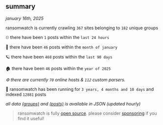 
## summary
_january 16th, 2025_

ransomwatch is currently crawling `367` sites belonging to `182` unique groups

⏲ there have been `1` posts within the `last 24 hours`

🦈 there have been `46` posts within the `month of january`

🪐 there have been `468` posts within the `last 90 days`

🏚 there have been `46` posts within the `year of 2025`

_⚙️ there are currently `70` online hosts & `112` custom parsers._

🦕 ransomwatch has been running for `3 years, 4 months and 10 days` and indexed `12881` posts

_all data  [(groups)](http://ransomwhat.telemetry.ltd/groups) and [(posts)](http://ransomwhat.telemetry.ltd/posts) is available in JSON (updated hourly)_

> ransomwatch is fully [open source](https://github.com/joshhighet/ransomwatch#ransomwatch--). please consider [sponsoring](https://github.com/sponsors/joshhighet) if you find it useful!
